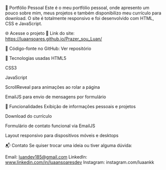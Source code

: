 📁 Portfólio Pessoal
Este é o meu portfólio pessoal, onde apresento um pouco sobre mim, meus projetos e também disponibilizo meu currículo para download. O site é totalmente responsivo e foi desenvolvido com HTML, CSS e JavaScript.

🌐 Acesse o projeto
🔗 Link do site: https://luaansoares.github.io/Prazer_sou_Luan/

📂 Código-fonte no GitHub: Ver repositório

🚀 Tecnologias usadas
HTML5

CSS3

JavaScript

ScrollReveal para animações ao rolar a página

EmailJS para envio de mensagens por formulário

📄 Funcionalidades
Exibição de informações pessoais e projetos

Download do currículo

Formulário de contato funcional via EmailJS

Layout responsivo para dispositivos móveis e desktops

📬 Contato
Se quiser trocar uma ideia ou tiver alguma dúvida:

Email: luandev185@gmail.com
LinkedIn: www.linkedin.com/in/luaansoaresdev
Instagram: instagram.com/luaankk